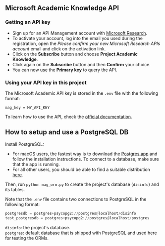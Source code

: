 ## Microsoft Academic Knowledge API ##

### Getting an API key ###
* Sign up for an API Management account with [Microsoft Research](https://msr-apis.portal.azure-api.net/signup).
* To activate your account, log into the email you used during the registration, open the _Please confirm your new Microsoft Research APIs account_ email and click on the activation link.
* Click on the **Subscribe** button and choose **Project Academic Knowledge**.
* Click again on the **Subscribe** button and then **Confirm** your choice.
* You can now use the **Primary key** to query the API.

### Using your API key in this project ###
The  Microsoft Academic API key is stored in the `.env` file with the following format:

```
mag_key = MY_API_KEY
```

To learn how to use the API, check the [official documentation](https://docs.microsoft.com/en-us/azure/cognitive-services/academic-knowledge/home).

## How to setup and use a PostgreSQL DB ##
Install PostgreSQL:
* For macOS users, the fastest way is to download the [Postgres.app](https://postgresapp.com/) and follow the installation instructions. To connect to a database, make sure that the app is running.
* For all other users, you should be able to find a suitable distribution [here](https://www.postgresql.org/download/).

Then, run `python mag_orm.py` to create the project's database (`disinfo`) and its tables.

Note that the `.env` file contains two connections to PostgreSQL in the following format:

``` python
postgresdb = postgres+psycopg2://postgres@localhost/disinfo
test_postgresdb = postgres+psycopg2://postgres@localhost/postgres
```

`disinfo`: the project's database.  
`postgres`: default database that is shipped with PostgreSQL and used here for testing the ORMs.
